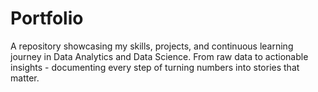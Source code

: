 # Portfolio
A repository showcasing my skills, projects, and continuous learning journey in Data Analytics and Data Science. From raw data to actionable insights - documenting every step of turning numbers into stories that matter.
